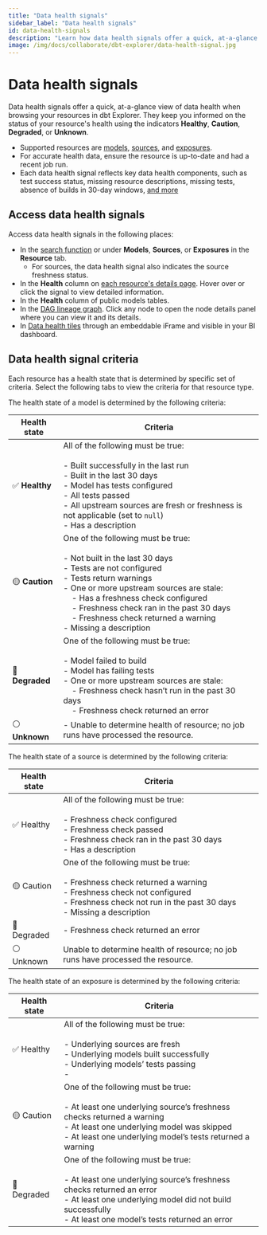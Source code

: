 ```yaml
---
title: "Data health signals"
sidebar_label: "Data health signals"
id: data-health-signals
description: "Learn how data health signals offer a quick, at-a-glance view of data health when browsing your resources in dbt Explorer."
image: /img/docs/collaborate/dbt-explorer/data-health-signal.jpg
---
```


# Data health signals <Lifecycle status="preview" />
Data health signals offer a quick, at-a-glance view of data health when browsing your resources in dbt Explorer. They keep you informed on the status of your resource's health using the indicators **Healthy**, **Caution**, **Degraded**, or **Unknown**.

- Supported resources are [models](/docs/build/models), [sources](/docs/build/sources), and [exposures](/docs/build/exposures).
- For accurate health data, ensure the resource is up-to-date and had a recent job run.
- Each data health signal reflects key data health components, such as test success status, missing resource descriptions, missing tests, absence of builds in 30-day windows, [and more](#data-health-signal-criteria)

<Lightbox src="/img/docs/collaborate/dbt-explorer/data-health-signal.jpg" width="55%" title="View data health signals for your models."/> 

## Access data health signals

Access data health signals in the following places:
- In the [search function](/docs/collaborate/explore-projects#search-resources) or under **Models**, **Sources**, or **Exposures** in the **Resource** tab.  
  - For sources, the data health signal also indicates the source freshness status.
- In the **Health** column on [each resource's details page](/docs/collaborate/explore-projects#view-resource-details). Hover over or click the signal to view detailed information.
- In the **Health** column of public models tables.
- In the [DAG lineage graph](/docs/collaborate/explore-projects#project-lineage). Click any node to open the node details panel where you can view it and its details.
- In [Data health tiles](/docs/collaborate/data-tile) through an embeddable iFrame and visible in your BI dashboard.

<Lightbox src="/img/docs/collaborate/dbt-explorer/data-health-signal.gif" width="95%" title="Access data health signals in multiple places in dbt Explorer."/> 

## Data health signal criteria

Each resource has a health state that is determined by specific set of criteria. Select the following tabs to view the criteria for that resource type.
<Tabs>
<TabItem value="models" label="Models">

The health state of a model is determined by the following criteria:
<!-- TODO: remove the 'tbd' lines in the table once meta 4025 is done -->
| **Health state** | **Criteria**   |
|-------------------|---------------|
| ✅ **Healthy**    | All of the following must be true:<br /><br /> - Built successfully in the last run<br />- Built in the last 30 days<br />- Model has tests configured<br />- All tests passed<br />- All upstream sources are fresh or freshness is not applicable (set to `null`)<br />- Has a description |
| 🟡 **Caution**   | One of the following must be true: <br /><br />- Not built in the last 30 days<br />- Tests are not configured<br />- Tests return warnings<br />- One or more upstream sources are stale:<br />&nbsp;&nbsp;&nbsp;&nbsp;- Has a freshness check configured<br />&nbsp;&nbsp;&nbsp;&nbsp;- Freshness check ran in the past 30 days<br />&nbsp;&nbsp;&nbsp;&nbsp;- Freshness check returned a warning<br />- Missing a description |
| 🔴 **Degraded**  | One of the following must be true: <br /><br />- Model failed to build<br />- Model has failing tests<br />- One or more upstream sources are stale:<br />&nbsp;&nbsp;&nbsp;&nbsp;- Freshness check hasn’t run in the past 30 days<br />&nbsp;&nbsp;&nbsp;&nbsp;- Freshness check returned an error |
| ⚪ **Unknown**    | - Unable to determine health of resource; no job runs have processed the resource.         |

</TabItem>

<TabItem value="sources" label="Sources">

The health state of a source is determined by the following criteria:

| **Health state** | **Criteria**   |
|-------------------|---------------|
| ✅ Healthy	| All of the following must be true: <br /><br />- Freshness check configured<br />- Freshness check passed<br />- Freshness check ran in the past 30 days<br />- Has a description |
| 🟡 Caution	| One of the following must be true: <br /><br />- Freshness check returned a warning<br />- Freshness check not configured<br />- Freshness check not run in the past 30 days<br />- Missing a description |
| 🔴 Degraded	| - Freshness check returned an error |
| ⚪ Unknown	| Unable to determine health of resource; no job runs have processed the resource.     |

</TabItem>

<TabItem value="exposures" label="Exposures">

The health state of an exposure is determined by the following criteria:

| **Health state** | **Criteria**   |
|-------------------|---------------|
| ✅ Healthy	| All of the following must be true: <br /><br />- Underlying sources are fresh<br />- Underlying models built successfully<br />- Underlying models’ tests passing<br />-<!-- - Freshness must be applicable <br /> - (TBD) Underlying models built in the last 30 days --> |
| 🟡 Caution	| One of the following must be true: <br /><br />- At least one underlying source’s freshness checks returned a warning<br />- At least one underlying model was skipped<br />- At least one underlying model’s tests returned a warning<br /><!-- - (TBD) At least one model not built in the last 30 days --> |   
| 🔴 Degraded	| One of the following must be true: <br /><br />- At least one underlying source’s freshness checks returned an error<br />- At least one underlying model did not build successfully<br />- At least one model’s tests returned an error |

</TabItem>

<!-- TODO: Add source collection health once META-3973/3971 are completed 
<TabItem value="source-collection" label="Source collection health">

The health state of a source collection is determined by the following criteria:

Functions as an aggregate of underlying sources

| **Health state** | **Criteria**   |
|-------------------|---------------|
| ✅ Healthy	| - All underlying sources have freshness checks configured OR<br />- All passed their freshness checks OR<br />- All freshness checks ran in the past 30 days OR<br /> - All sources have a description |
| 🟡 Caution	| - One or more sources lack freshness checks OR<br />- One or more freshness checks returned a warning OR<br />- One or more freshness checks not run in the past 30 days OR<br />- One or more sources missing a description |
| 🔴 Degraded	| - One or more underlying sources’ freshness checks returned error |

</TabItem>
-->

</Tabs>
